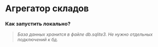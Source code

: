 # Агрегатор складов

<h3>Как запустить локально?</h3>

>*База данных хранится в файле db.sqlite3. Не нужно отдельных подключений к бд.*

